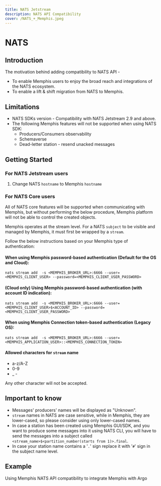 ```yaml
---
title: NATS Jetstream
description: NATS API Compatibility
cover: /NATS_+_Memphis.jpeg
---
```


# NATS

<Subtitle></Subtitle>

## Introduction

The motivation behind adding compatibility to NATS API -

* To enable Memphis users to enjoy the broad reach and integrations of the NATS ecosystem.
* To enable a lift & shift migration from NATS to Memphis.

## Limitations

* NATS SDKs version - Compatibility with NATS Jetstream 2.9 and above.
* The following Memphis features will not be supported when using NATS SDK:
  * Producers/Consumers observability
  * Schemaverse
  * Dead-letter station - resend unacked messages

## Getting Started

### For NATS Jetstream users

1. Change NATS `hostname` to Memphis `hostname`

### For NATS Core users

All of NATS core features will be supported when communicating with Memphis, but without performing the below procedure, Memphis platform will not be able to control the created objects.

Memphis operates at the stream level. For a NATS `subject` to be visible and managed by Memphis, it must first be wrapped by a `stream`.

Follow the below instructions based on your Memphis type of authentication:

#### When using Memphis password-based authentication (Default for the OS and Cloud):

```bash:line-numbers
nats stream add  -s <MEMPHIS_BROKER_URL>:6666 --user=<MEMPHIS_CLIENT_USER> --password=<MEMPHIS_CLIENT_USER_PASSWORD>
```

#### (Cloud only) Using Memphis password-based authentication (with account ID indication):

```bash:line-numbers
nats stream add  -s <MEMPHIS_BROKER_URL>:6666 --user=<MEMPHIS_CLIENT_USER>$<ACCOUNT_ID> --password=<MEMPHIS_CLIENT_USER_PASSWORD>
```

#### When using Memphis Connection token-based authentication (Legacy OS):

```bash:line-numbers
nats stream add  -s <MEMPHIS_BROKER_URL>:6666 --user=<MEMPHIS_APPLICATION_USER>::<MEMPHIS_CONNECTION_TOKEN> 
```

#### Allowed characters for `stream` name

* a-z/A-Z
* 0-9
* \_ -

Any other character will not be accepted.

## Important to know

* Messages' producers' names will be displayed as "Unknown".
* `stream` names in NATS are case sensitive, while in Memphis, they are lower-cased, so please consider using only lower-cased names.
* In case a station has been created using Memphis GUI/SDK, and you want to produce some messages into it using NATS CLI, you will have to send the messages into a subject called `<stream_name>$<partition_number(starts from 1)>.final`.&#x20;
* In case your station name contains a '`.`' sign replace it with '`#`' sign in the subject name level.

## Example

Using Memphis NATS API compatibility to integrate Memphis with Argo

<BigLink url="/docs/integrations/other-platforms/argo-and-memphis" title="Argo"/>

